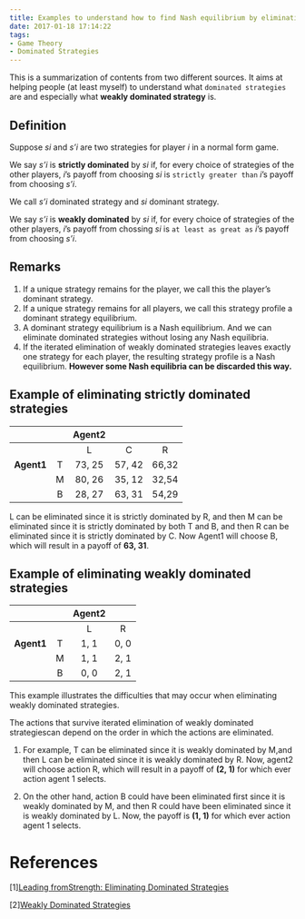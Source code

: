 ```yaml
---
title: Examples to understand how to find Nash equilibrium by eliminating “dominated strategies”
date: 2017-01-18 17:14:22
tags:
- Game Theory
- Dominated Strategies
---
```


This is a summarization of contents from two different sources. It aims at helping people (at least myself) to understand what `dominated strategies` are and especially what **weakly dominated strategy** is.

## Definition

Suppose *si* and *s’i* are two strategies for player *i* in a normal form game.

We say *s’i* is **strictly dominated** by *si* if, for every choice of strategies of the other players, *i*’s payoff from choosing *si* is `strictly greater than` *i*’s payoff from choosing *s’i*.

We call *s’i* dominated strategy and *si* dominant strategy.

We say *s’i* is **weakly dominated** by *si* if, for every choice of strategies of the other players, *i*’s payoff from chossing *si* is `at least as great as` *i*’s payoff from choosing *s’i*.

<!--more-->
## Remarks
1. If a unique strategy remains for the player, we call this the player’s dominant strategy.
2. If a unique strategy remains for all players, we call this strategy profile a dominant
strategy equilibrium.
3. A dominant strategy equilibrium is a Nash equilibrium. And we can eliminate
dominated strategies without losing any Nash equilibria.
4. If the iterated elimination of weakly dominated strategies leaves exactly one strategy
for each player, the resulting strategy profile is a Nash equilibrium. **However some Nash equilibria can be discarded this way.**

## Example of eliminating strictly dominated strategies

|            |   | Agent2 |        |       |
|   :----:   |:-:| :----: | :----: | :---: |
|            |   | L      | C      |  R    |
| **Agent1** | T | 73, 25 | 57, 42 | 66,32 |
|            | M | 80, 26 | 35, 12 | 32,54 |
|            | B | 28, 27 | 63, 31 | 54,29 |


L can be eliminated since it is strictly dominated by R, and then M can be eliminated since it is strictly dominated by both T and B, and then R can be eliminated since it is strictly dominated by C. Now Agent1 will choose B, which will result in a payoff of **63, 31**.

## Example of eliminating weakly dominated strategies

|           |      |Agent2|      |
|:---------:| :--: | :--: | :--: |
|           |      | L    |  R   | 
| **Agent1**| T    | 1, 1 | 0, 0 |
|           | M    | 1, 1 | 2, 1 |
|           | B    | 0, 0 | 2, 1 |

This example illustrates the difficulties that may occur when eliminating weakly dominated strategies.

The actions that survive iterated elimination of weakly dominated strategiescan depend on the order in which the actions are eliminated.

1. For example, T can be eliminated since it is weakly dominated by M,and then L can be eliminated since it is weakly dominated by R. Now, agent2 will choose action R, which will result in a payoff of **(2, 1)** for which ever action agent 1 selects.

2. On the other hand, action B could have been eliminated first since it is weakly dominated by M, and then R could have been eliminated since it is weakly dominated by L. Now, the payoff is **(1, 1)** for which ever action agent 1 selects.


# References

[1][Leading fromStrength: Eliminating Dominated Strategies](http://tuvalu.santafe.edu/~jkchoi/ch2_a.pdf)

[2][Weakly Dominated Strategies](https://cs.uwaterloo.ca/~klarson/teaching/F08-886/WeaklyDominatedStrats.pdf)